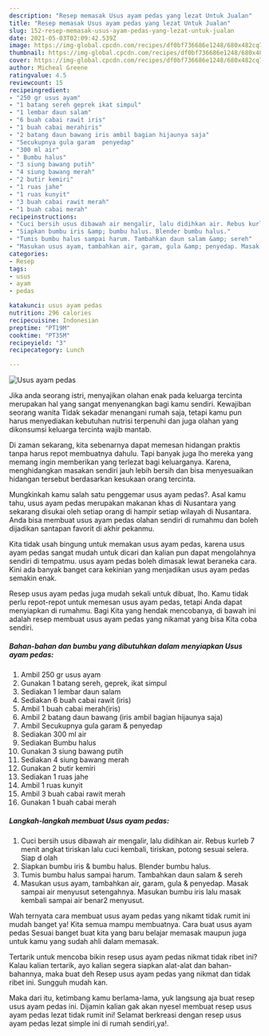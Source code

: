```yaml
---
description: "Resep memasak Usus ayam pedas yang lezat Untuk Jualan"
title: "Resep memasak Usus ayam pedas yang lezat Untuk Jualan"
slug: 152-resep-memasak-usus-ayam-pedas-yang-lezat-untuk-jualan
date: 2021-05-03T02:09:42.539Z
image: https://img-global.cpcdn.com/recipes/df0bf736686e1248/680x482cq70/usus-ayam-pedas-foto-resep-utama.jpg
thumbnail: https://img-global.cpcdn.com/recipes/df0bf736686e1248/680x482cq70/usus-ayam-pedas-foto-resep-utama.jpg
cover: https://img-global.cpcdn.com/recipes/df0bf736686e1248/680x482cq70/usus-ayam-pedas-foto-resep-utama.jpg
author: Micheal Greene
ratingvalue: 4.5
reviewcount: 15
recipeingredient:
- "250 gr usus ayam"
- "1 batang sereh geprek ikat simpul"
- "1 lembar daun salam"
- "6 buah cabai rawit iris"
- "1 buah cabai merahiris"
- "2 batang daun bawang iris ambil bagian hijaunya saja"
- "Secukupnya gula garam  penyedap"
- "300 ml air"
- " Bumbu halus"
- "3 siung bawang putih"
- "4 siung bawang merah"
- "2 butir kemiri"
- "1 ruas jahe"
- "1 ruas kunyit"
- "3 buah cabai rawit merah"
- "1 buah cabai merah"
recipeinstructions:
- "Cuci bersih usus dibawah air mengalir, lalu didihkan air. Rebus kurleb 7 menit angkat tiriskan lalu cuci kembali, tiriskan, potong sesuai selera. Siap d olah"
- "Siapkan bumbu iris &amp; bumbu halus. Blender bumbu halus."
- "Tumis bumbu halus sampai harum. Tambahkan daun salam &amp; sereh"
- "Masukan usus ayam, tambahkan air, garam, gula &amp; penyedap. Masak sampai air menyusut setengahnya. Masukan bumbu iris lalu masak kembali sampai air benar2 menyusut."
categories:
- Resep
tags:
- usus
- ayam
- pedas

katakunci: usus ayam pedas 
nutrition: 296 calories
recipecuisine: Indonesian
preptime: "PT19M"
cooktime: "PT35M"
recipeyield: "3"
recipecategory: Lunch

---
```



![Usus ayam pedas](https://img-global.cpcdn.com/recipes/df0bf736686e1248/680x482cq70/usus-ayam-pedas-foto-resep-utama.jpg)

Jika anda seorang istri, menyajikan olahan enak pada keluarga tercinta merupakan hal yang sangat menyenangkan bagi kamu sendiri. Kewajiban seorang  wanita Tidak sekadar menangani rumah saja, tetapi kamu pun harus menyediakan kebutuhan nutrisi terpenuhi dan juga olahan yang dikonsumsi keluarga tercinta wajib mantab.

Di zaman  sekarang, kita sebenarnya dapat memesan hidangan praktis tanpa harus repot membuatnya dahulu. Tapi banyak juga lho mereka yang memang ingin memberikan yang terlezat bagi keluarganya. Karena, menghidangkan masakan sendiri jauh lebih bersih dan bisa menyesuaikan hidangan tersebut berdasarkan kesukaan orang tercinta. 



Mungkinkah kamu salah satu penggemar usus ayam pedas?. Asal kamu tahu, usus ayam pedas merupakan makanan khas di Nusantara yang sekarang disukai oleh setiap orang di hampir setiap wilayah di Nusantara. Anda bisa membuat usus ayam pedas olahan sendiri di rumahmu dan boleh dijadikan santapan favorit di akhir pekanmu.

Kita tidak usah bingung untuk memakan usus ayam pedas, karena usus ayam pedas sangat mudah untuk dicari dan kalian pun dapat mengolahnya sendiri di tempatmu. usus ayam pedas boleh dimasak lewat beraneka cara. Kini ada banyak banget cara kekinian yang menjadikan usus ayam pedas semakin enak.

Resep usus ayam pedas juga mudah sekali untuk dibuat, lho. Kamu tidak perlu repot-repot untuk memesan usus ayam pedas, tetapi Anda dapat menyiapkan di rumahmu. Bagi Kita yang hendak mencobanya, di bawah ini adalah resep membuat usus ayam pedas yang nikamat yang bisa Kita coba sendiri.

<!--inarticleads1-->

##### Bahan-bahan dan bumbu yang dibutuhkan dalam menyiapkan Usus ayam pedas:

1. Ambil 250 gr usus ayam
1. Gunakan 1 batang sereh, geprek, ikat simpul
1. Sediakan 1 lembar daun salam
1. Sediakan 6 buah cabai rawit (iris)
1. Ambil 1 buah cabai merah(iris)
1. Ambil 2 batang daun bawang (iris ambil bagian hijaunya saja)
1. Ambil Secukupnya gula garam &amp; penyedap
1. Sediakan 300 ml air
1. Sediakan  Bumbu halus
1. Gunakan 3 siung bawang putih
1. Sediakan 4 siung bawang merah
1. Gunakan 2 butir kemiri
1. Sediakan 1 ruas jahe
1. Ambil 1 ruas kunyit
1. Ambil 3 buah cabai rawit merah
1. Gunakan 1 buah cabai merah




<!--inarticleads2-->

##### Langkah-langkah membuat Usus ayam pedas:

1. Cuci bersih usus dibawah air mengalir, lalu didihkan air. Rebus kurleb 7 menit angkat tiriskan lalu cuci kembali, tiriskan, potong sesuai selera. Siap d olah
1. Siapkan bumbu iris &amp; bumbu halus. Blender bumbu halus.
1. Tumis bumbu halus sampai harum. Tambahkan daun salam &amp; sereh
1. Masukan usus ayam, tambahkan air, garam, gula &amp; penyedap. Masak sampai air menyusut setengahnya. Masukan bumbu iris lalu masak kembali sampai air benar2 menyusut.




Wah ternyata cara membuat usus ayam pedas yang nikamt tidak rumit ini mudah banget ya! Kita semua mampu membuatnya. Cara buat usus ayam pedas Sesuai banget buat kita yang baru belajar memasak maupun juga untuk kamu yang sudah ahli dalam memasak.

Tertarik untuk mencoba bikin resep usus ayam pedas nikmat tidak ribet ini? Kalau kalian tertarik, ayo kalian segera siapkan alat-alat dan bahan-bahannya, maka buat deh Resep usus ayam pedas yang nikmat dan tidak ribet ini. Sungguh mudah kan. 

Maka dari itu, ketimbang kamu berlama-lama, yuk langsung aja buat resep usus ayam pedas ini. Dijamin kalian gak akan nyesel membuat resep usus ayam pedas lezat tidak rumit ini! Selamat berkreasi dengan resep usus ayam pedas lezat simple ini di rumah sendiri,ya!.

